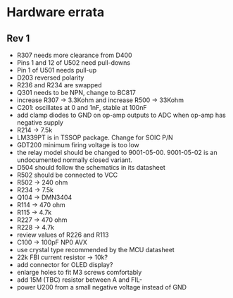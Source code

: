 Hardware errata
===============

Rev 1
-----

* R307 needs more clearance from D400
* Pins 1 and 12 of U502 need pull-downs
* Pin 1 of U501 needs pull-up
* D203 reversed polarity
* R236 and R234 are swapped
* Q301 needs to be NPN, change to BC817
* increase R307 -> 3.3Kohm and increase R500 -> 33Kohm
* C201: oscillates at 0 and 1nF, stable at 100nF
* add clamp diodes to GND on op-amp outputs to ADC when op-amp has negative supply
* R214 -> 7.5k
* LM339PT is in TSSOP package. Change for SOIC P/N
* GDT200 minimum firing voltage is too low
* the relay model should be changed to 9001-05-00. 9001-05-02 is an undocumented normally closed variant.
* D504 should follow the schematics in its datasheet
* R502 should be connected to VCC
* R502 -> 240 ohm
* R234 -> 7.5k
* Q104 -> DMN3404
* R114 -> 470 ohm
* R115 -> 4.7k
* R227 -> 470 ohm
* R228 -> 4.7k
* review values of R226 and R113
* C100 -> 100pF NP0 AVX
* use crystal type recommended by the MCU datasheet
* 22k FBI current resistor -> 10k?
* add connector for OLED display?
* enlarge holes to fit M3 screws comfortably
* add 15M (TBC) resistor between A and FIL-
* power U200 from a small negative voltage instead of GND
